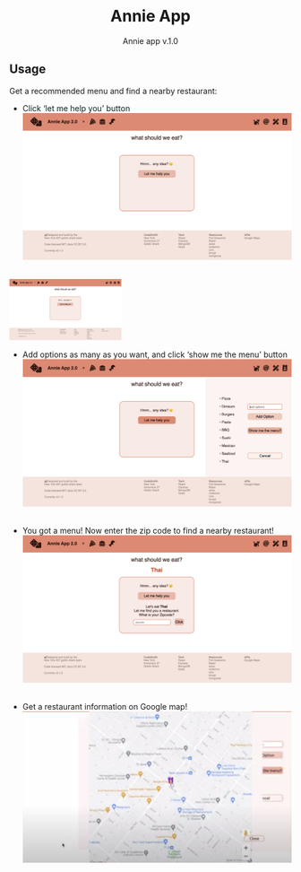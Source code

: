 <!-- PROJECT LOGO -->
<br />
<h1 align="center">Annie App</h1>
<p align="center">Annie app v.1.0</p>

## Usage

Get a recommended menu and find a nearby restaurant:

- Click ‘let me help you’ button <br />
![getFood](client/Images/getFood.png) <br /><br />
<img src="client/Images/getFood.png" width="200">

- Add options as many as you want, and click ‘show me the menu’ button <br />
![foodOption](client/Images/foodOption.png) <br /><br />

- You got a menu! Now enter the zip code to find a nearby restaurant! <br />
![enterZipcode](client/Images/enterZipcode.png) <br /><br />

- Get a restaurant information on Google map! <br />
![googleMap](client/Images/googleMap.png) <br /><br />

